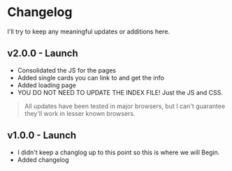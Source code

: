 # Changelog

I'll try to keep any meaningful updates or additions here.

## v2.0.0 - Launch

- Consolidated the JS for the pages
- Added single cards you can link to and get the info
- Added loading page
- YOU DO NOT NEED TO UPDATE THE INDEX FILE! Just the JS and CSS.

> All updates have been tested in major browsers, but I can't guarantee they'll work in lesser known browsers.

## v1.0.0 - Launch

- I didn't keep a changlog up to this point so this is where we will Begin.
- Added changelog
